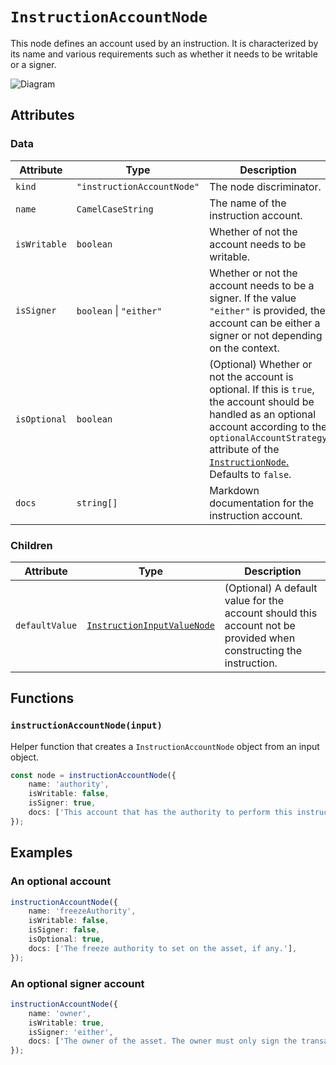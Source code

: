 # `InstructionAccountNode`

This node defines an account used by an instruction. It is characterized by its name and various requirements such as whether it needs to be writable or a signer.

![Diagram](https://github.com/codama/codama/assets/3642397/4656a08b-2f89-49c2-b428-5378cb1a0b9e)

## Attributes

### Data

| Attribute    | Type                       | Description                                                                                                                                                                                                                                            |
| ------------ | -------------------------- | ------------------------------------------------------------------------------------------------------------------------------------------------------------------------------------------------------------------------------------------------------ |
| `kind`       | `"instructionAccountNode"` | The node discriminator.                                                                                                                                                                                                                                |
| `name`       | `CamelCaseString`          | The name of the instruction account.                                                                                                                                                                                                                   |
| `isWritable` | `boolean`                  | Whether of not the account needs to be writable.                                                                                                                                                                                                       |
| `isSigner`   | `boolean` \| `"either"`    | Whether or not the account needs to be a signer. If the value `"either"` is provided, the account can be either a signer or not depending on the context.                                                                                              |
| `isOptional` | `boolean`                  | (Optional) Whether or not the account is optional. If this is `true`, the account should be handled as an optional account according to the `optionalAccountStrategy` attribute of the [`InstructionNode`.](./InstructionNode.md) Defaults to `false`. |
| `docs`       | `string[]`                 | Markdown documentation for the instruction account.                                                                                                                                                                                                    |

### Children

| Attribute      | Type                                                                               | Description                                                                                                       |
| -------------- | ---------------------------------------------------------------------------------- | ----------------------------------------------------------------------------------------------------------------- |
| `defaultValue` | [`InstructionInputValueNode`](./contextualValueNodes/InstructionInputValueNode.md) | (Optional) A default value for the account should this account not be provided when constructing the instruction. |

## Functions

### `instructionAccountNode(input)`

Helper function that creates a `InstructionAccountNode` object from an input object.

```ts
const node = instructionAccountNode({
    name: 'authority',
    isWritable: false,
    isSigner: true,
    docs: ['This account that has the authority to perform this instruction.'],
});
```

## Examples

### An optional account

```ts
instructionAccountNode({
    name: 'freezeAuthority',
    isWritable: false,
    isSigner: false,
    isOptional: true,
    docs: ['The freeze authority to set on the asset, if any.'],
});
```

### An optional signer account

```ts
instructionAccountNode({
    name: 'owner',
    isWritable: true,
    isSigner: 'either',
    docs: ['The owner of the asset. The owner must only sign the transaction if the asset is being updated.'],
});
```
